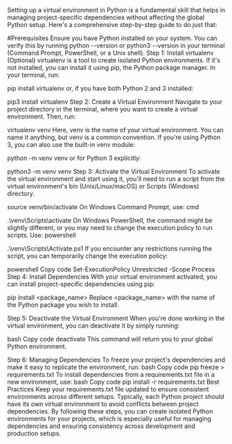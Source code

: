 
Setting up a virtual environment in Python is a fundamental skill that helps in managing project-specific dependencies without affecting the global Python setup. Here's a comprehensive step-by-step guide to do just that:

#Prerequisites
Ensure you have Python installed on your system. You can verify this by running python --version or python3 --version in your terminal (Command Prompt, PowerShell, or a Unix shell).
Step 1: Install virtualenv (Optional)
virtualenv is a tool to create isolated Python environments. If it's not installed, you can install it using pip, the Python package manager. In your terminal, run:

pip install virtualenv
or, if you have both Python 2 and 3 installed:

pip3 install virtualenv
Step 2: Create a Virtual Environment
Navigate to your project directory in the terminal, where you want to create a virtual environment. Then, run:

virtualenv venv
Here, venv is the name of your virtual environment. You can name it anything, but venv is a common convention. If you're using Python 3, you can also use the built-in venv module:

python -m venv venv
or for Python 3 explicitly:


python3 -m venv venv
Step 3: Activate the Virtual Environment
To activate the virtual environment and start using it, you'll need to run a script from the virtual environment's bin (Unix/Linux/macOS) or Scripts (Windows) directory.



source venv/bin/activate
On Windows Command Prompt, use:
cmd

.\venv\Scripts\activate
On Windows PowerShell, the command might be slightly different, or you may need to change the execution policy to run scripts. Use:
powershell


.\venv\Scripts\Activate.ps1
If you encounter any restrictions running the script, you can temporarily change the execution policy:

powershell
Copy code
Set-ExecutionPolicy Unrestricted -Scope Process
Step 4: Install Dependencies
With your virtual environment activated, you can install project-specific dependencies using pip:


pip install <package_name>
Replace <package_name> with the name of the Python package you wish to install.

Step 5: Deactivate the Virtual Environment
When you're done working in the virtual environment, you can deactivate it by simply running:

bash
Copy code
deactivate
This command will return you to your global Python environment.

Step 6: Managing Dependencies
To freeze your project's dependencies and make it easy to replicate the environment, run:
bash
Copy code
pip freeze > requirements.txt
To install dependencies from a requirements.txt file in a new environment, use:
bash
Copy code
pip install -r requirements.txt
Best Practices
Keep your requirements.txt file updated to ensure consistent environments across different setups.
Typically, each Python project should have its own virtual environment to avoid conflicts between project dependencies.
By following these steps, you can create isolated Python environments for your projects, which is especially useful for managing dependencies and ensuring consistency across development and production setups.